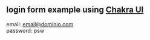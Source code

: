 ## login form example using [Chakra UI](https://chakra-ui.com/)

email: email@dominio.com <br />
password: psw